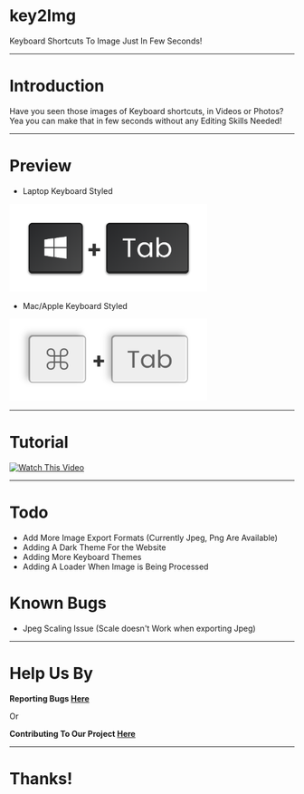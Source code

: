 # key2Img
Keyboard Shortcuts To Image Just In Few Seconds!

---

# Introduction
Have you seen those images of Keyboard shortcuts, in Videos or Photos?
Yea you can make that in few seconds without any Editing Skills Needed!

---
# Preview
* Laptop Keyboard Styled
<img src="img/win+tab.png" width="350" title="Laptop Keyboard Styled">

* Mac/Apple Keyboard Styled
<img src="img/command+tab.png" width="350" title="Mac/Apple Keyboard Styled">

---
# Tutorial
[![Watch This Video](https://img.youtube.com/vi/6iDYY7ZB9l4/0.jpg)](https://www.youtube.com/watch?v=6iDYY7ZB9l4)

---
# Todo
* Add More Image Export Formats (Currently Jpeg, Png Are Available)
* Adding A Dark Theme For the Website
* Adding More Keyboard Themes
* Adding A Loader When Image is Being Processed

# Known Bugs
* Jpeg Scaling Issue (Scale doesn't Work when exporting Jpeg)

---
# Help Us By
**Reporting Bugs [Here](https://github.com/Key2img/Key2Img/issues/new)**

Or

**Contributing To Our Project [Here](https://github.com/Key2img/Key2Img/pulls)**

---

# Thanks!
